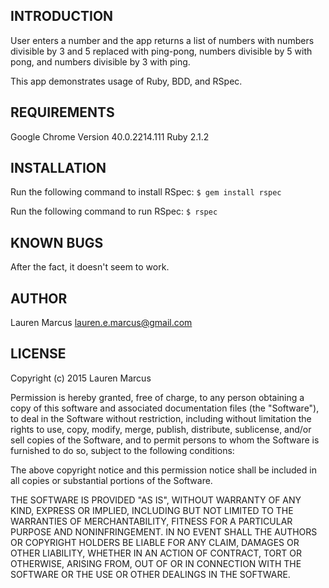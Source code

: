 INTRODUCTION
------------
User enters a number and the app returns a list of numbers with numbers divisible by 3 and 5 replaced with ping-pong, numbers divisible by 5 with pong, and numbers divisible by 3 with ping.

This app demonstrates usage of Ruby, BDD, and RSpec.

REQUIREMENTS
------------
Google Chrome Version 40.0.2214.111
Ruby 2.1.2

INSTALLATION
------------
Run the following command to install RSpec:
`$ gem install rspec`

Run the following command to run RSpec:
`$ rspec`

KNOWN BUGS
---------
After the fact, it doesn't seem to work.

AUTHOR
-------
Lauren Marcus
lauren.e.marcus@gmail.com

LICENSE
-------
Copyright (c) 2015 Lauren Marcus

Permission is hereby granted, free of charge, to any person obtaining a copy of this software and associated documentation files (the "Software"), to deal in the Software without restriction, including without limitation the rights to use, copy, modify, merge, publish, distribute, sublicense, and/or sell copies of the Software, and to permit persons to whom the Software is furnished to do so, subject to the following conditions:

The above copyright notice and this permission notice shall be included in all copies or substantial portions of the Software.

THE SOFTWARE IS PROVIDED "AS IS", WITHOUT WARRANTY OF ANY KIND, EXPRESS OR IMPLIED, INCLUDING BUT NOT LIMITED TO THE WARRANTIES OF MERCHANTABILITY, FITNESS FOR A PARTICULAR PURPOSE AND NONINFRINGEMENT. IN NO EVENT SHALL THE AUTHORS OR COPYRIGHT HOLDERS BE LIABLE FOR ANY CLAIM, DAMAGES OR OTHER LIABILITY, WHETHER IN AN ACTION OF CONTRACT, TORT OR OTHERWISE, ARISING FROM, OUT OF OR IN CONNECTION WITH THE SOFTWARE OR THE USE OR OTHER DEALINGS IN THE SOFTWARE.
